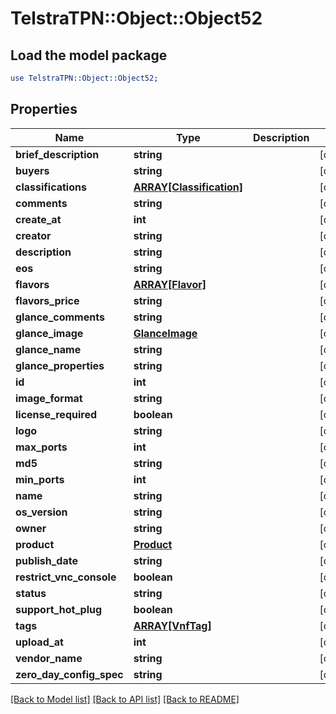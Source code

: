 # TelstraTPN::Object::Object52

## Load the model package
```perl
use TelstraTPN::Object::Object52;
```

## Properties
Name | Type | Description | Notes
------------ | ------------- | ------------- | -------------
**brief_description** | **string** |  | [optional] 
**buyers** | **string** |  | [optional] 
**classifications** | [**ARRAY[Classification]**](Classification.md) |  | [optional] 
**comments** | **string** |  | [optional] 
**create_at** | **int** |  | [optional] 
**creator** | **string** |  | [optional] 
**description** | **string** |  | [optional] 
**eos** | **string** |  | [optional] 
**flavors** | [**ARRAY[Flavor]**](Flavor.md) |  | [optional] 
**flavors_price** | **string** |  | [optional] 
**glance_comments** | **string** |  | [optional] 
**glance_image** | [**GlanceImage**](GlanceImage.md) |  | [optional] 
**glance_name** | **string** |  | [optional] 
**glance_properties** | **string** |  | [optional] 
**id** | **int** |  | [optional] 
**image_format** | **string** |  | [optional] 
**license_required** | **boolean** |  | [optional] 
**logo** | **string** |  | [optional] 
**max_ports** | **int** |  | [optional] 
**md5** | **string** |  | [optional] 
**min_ports** | **int** |  | [optional] 
**name** | **string** |  | [optional] 
**os_version** | **string** |  | [optional] 
**owner** | **string** |  | [optional] 
**product** | [**Product**](Product.md) |  | [optional] 
**publish_date** | **string** |  | [optional] 
**restrict_vnc_console** | **boolean** |  | [optional] 
**status** | **string** |  | [optional] 
**support_hot_plug** | **boolean** |  | [optional] 
**tags** | [**ARRAY[VnfTag]**](VnfTag.md) |  | [optional] 
**upload_at** | **int** |  | [optional] 
**vendor_name** | **string** |  | [optional] 
**zero_day_config_spec** | **string** |  | [optional] 

[[Back to Model list]](../README.md#documentation-for-models) [[Back to API list]](../README.md#documentation-for-api-endpoints) [[Back to README]](../README.md)


